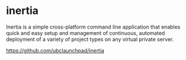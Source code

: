 # inertia

Inertia is a simple cross-platform command line application that enables quick and easy setup and management of continuous, automated deployment of a variety of project types on any virtual private server. 

https://github.com/ubclaunchpad/inertia
